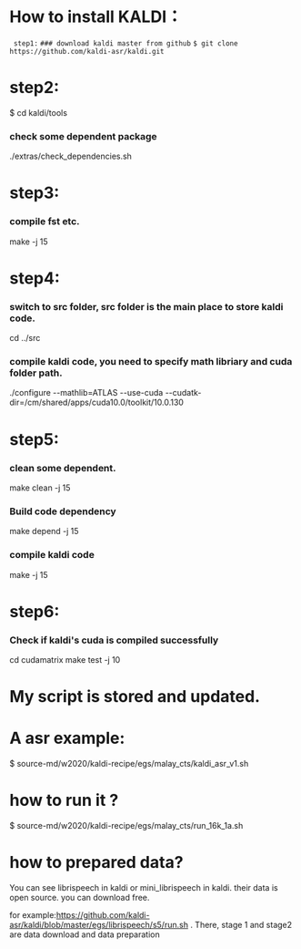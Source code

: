 # How to install KALDI：

` step1:`
`### download kaldi master from github`
`$ git clone https://github.com/kaldi-asr/kaldi.git`

# step2:
$ cd kaldi/tools
### check some dependent package
./extras/check_dependencies.sh

# step3:
### compile fst etc.
make -j 15

# step4:
### switch to src folder, src folder is the main place to store kaldi code.
cd ../src
### compile kaldi code, you need to specify math libriary and cuda folder path.
./configure  --mathlib=ATLAS --use-cuda --cudatk-dir=/cm/shared/apps/cuda10.0/toolkit/10.0.130 

# step5:
### clean some dependent.
make clean -j 15
### Build code dependency
make depend -j 15
### compile kaldi code
make -j 15

# step6:
### Check if kaldi's cuda is compiled successfully
cd cudamatrix
make test -j 10




# My script is stored and updated.

# A asr example:
$ source-md/w2020/kaldi-recipe/egs/malay_cts/kaldi_asr_v1.sh


# how to run it ?
$ source-md/w2020/kaldi-recipe/egs/malay_cts/run_16k_1a.sh 

# how to prepared data?

You can see librispeech in kaldi or mini_librispeech in kaldi.
their data is open source. you can download free.

for example:https://github.com/kaldi-asr/kaldi/blob/master/egs/librispeech/s5/run.sh . There, stage 1 and stage2 are data download and data preparation
